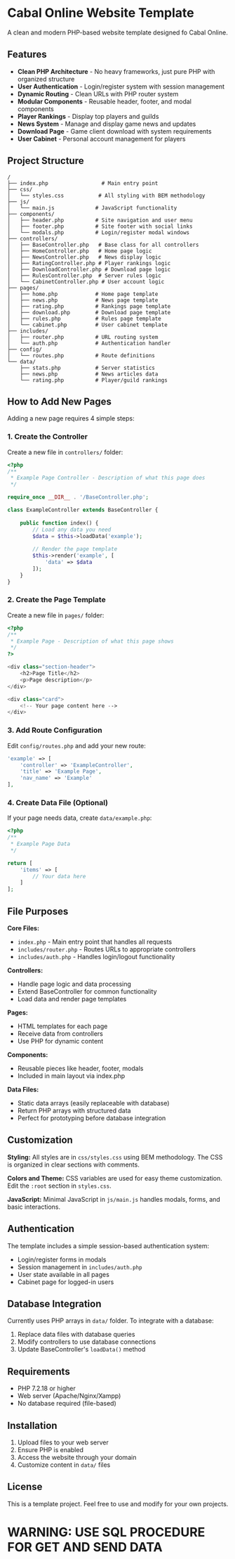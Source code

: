 # Cabal Online Website Template

A clean and modern PHP-based website template designed fo Cabal Online.

## Features

- **Clean PHP Architecture** - No heavy frameworks, just pure PHP with organized structure
- **User Authentication** - Login/register system with session management
- **Dynamic Routing** - Clean URLs with PHP router system
- **Modular Components** - Reusable header, footer, and modal components
- **Player Rankings** - Display top players and guilds
- **News System** - Manage and display game news and updates
- **Download Page** - Game client download with system requirements
- **User Cabinet** - Personal account management for players

## Project Structure

```
/
├── index.php                 # Main entry point
├── css/
│   └── styles.css           # All styling with BEM methodology
├── js/
│   └── main.js             # JavaScript functionality
├── components/
│   ├── header.php          # Site navigation and user menu
│   ├── footer.php          # Site footer with social links
│   └── modals.php          # Login/register modal windows
├── controllers/
│   ├── BaseController.php   # Base class for all controllers
│   ├── HomeController.php   # Home page logic
│   ├── NewsController.php   # News display logic
│   ├── RatingController.php # Player rankings logic
│   ├── DownloadController.php # Download page logic
│   ├── RulesController.php  # Server rules logic
│   └── CabinetController.php # User account logic
├── pages/
│   ├── home.php            # Home page template
│   ├── news.php            # News page template
│   ├── rating.php          # Rankings page template
│   ├── download.php        # Download page template
│   ├── rules.php           # Rules page template
│   └── cabinet.php         # User cabinet template
├── includes/
│   ├── router.php          # URL routing system
│   └── auth.php            # Authentication handler
├── config/
│   └── routes.php          # Route definitions
└── data/
    ├── stats.php           # Server statistics
    ├── news.php            # News articles data
    └── rating.php          # Player/guild rankings
```

## How to Add New Pages

Adding a new page requires 4 simple steps:

### 1. Create the Controller

Create a new file in `controllers/` folder:

```php
<?php
/**
 * Example Page Controller - Description of what this page does
 */

require_once __DIR__ . '/BaseController.php';

class ExampleController extends BaseController {
    
    public function index() {
        // Load any data you need
        $data = $this->loadData('example');
        
        // Render the page template
        $this->render('example', [
            'data' => $data
        ]);
    }
}
```

### 2. Create the Page Template

Create a new file in `pages/` folder:

```php
<?php
/**
 * Example Page - Description of what this page shows
 */
?>

<div class="section-header">
    <h2>Page Title</h2>
    <p>Page description</p>
</div>

<div class="card">
    <!-- Your page content here -->
</div>
```

### 3. Add Route Configuration

Edit `config/routes.php` and add your new route:

```php
'example' => [
    'controller' => 'ExampleController',
    'title' => 'Example Page',
    'nav_name' => 'Example'
],
```

### 4. Create Data File (Optional)

If your page needs data, create `data/example.php`:

```php
<?php
/**
 * Example Page Data
 */

return [
    'items' => [
        // Your data here
    ]
];
```

## File Purposes

**Core Files:**
- `index.php` - Main entry point that handles all requests
- `includes/router.php` - Routes URLs to appropriate controllers
- `includes/auth.php` - Handles login/logout functionality

**Controllers:**
- Handle page logic and data processing
- Extend BaseController for common functionality
- Load data and render page templates

**Pages:**
- HTML templates for each page
- Receive data from controllers
- Use PHP for dynamic content

**Components:**
- Reusable pieces like header, footer, modals
- Included in main layout via index.php

**Data Files:**
- Static data arrays (easily replaceable with database)
- Return PHP arrays with structured data
- Perfect for prototyping before database integration

## Customization

**Styling:**
All styles are in `css/styles.css` using BEM methodology. The CSS is organized in clear sections with comments.

**Colors and Theme:**
CSS variables are used for easy theme customization. Edit the `:root` section in `styles.css`.

**JavaScript:**
Minimal JavaScript in `js/main.js` handles modals, forms, and basic interactions.

## Authentication

The template includes a simple session-based authentication system:
- Login/register forms in modals
- Session management in `includes/auth.php`
- User state available in all pages
- Cabinet page for logged-in users

## Database Integration

Currently uses PHP arrays in `data/` folder. To integrate with a database:
1. Replace data files with database queries
2. Modify controllers to use database connections
3. Update BaseController's `loadData()` method

## Requirements

- PHP 7.2.18 or higher
- Web server (Apache/Nginx/Xampp)
- No database required (file-based)

## Installation

1. Upload files to your web server
2. Ensure PHP is enabled
3. Access the website through your domain
4. Customize content in `data/` files

## License

This is a template project. Feel free to use and modify for your own projects.

# WARNING: USE SQL PROCEDURE FOR GET AND SEND DATA
